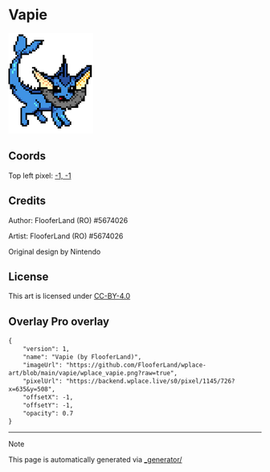 # Vapie

<img src="./wplace_vapie.png" height="200px" style="image-rendering: pixelated;" />

## Coords

Top left pixel: [-1, -1](TODO)

## Credits

Author: FlooferLand (RO) #5674026

Artist: FlooferLand (RO) #5674026

Original design by Nintendo

## License

This art is licensed under [CC-BY-4.0](./LICENSE.md)

## Overlay Pro overlay

```
{
    "version": 1,
    "name": "Vapie (by FlooferLand)",
    "imageUrl": "https://github.com/FlooferLand/wplace-art/blob/main/vapie/wplace_vapie.png?raw=true",
    "pixelUrl": "https://backend.wplace.live/s0/pixel/1145/726?x=635&y=508",
    "offsetX": -1,
    "offsetY": -1,
    "opacity": 0.7
}
```

---

> [!NOTE]
> This page is automatically generated via [_generator/](../_generator)